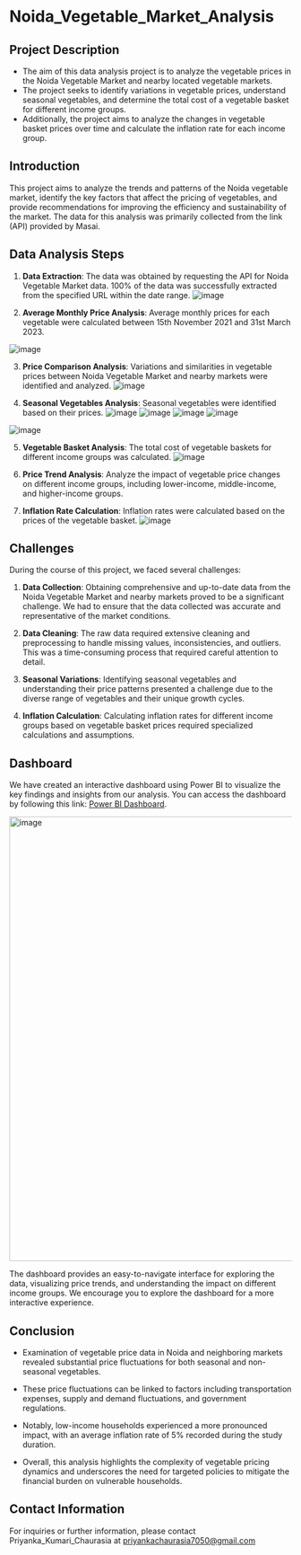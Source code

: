 # Noida_Vegetable_Market_Analysis

## Project Description

- The aim of this data analysis project is to analyze the vegetable prices in the Noida Vegetable Market and nearby located vegetable markets. 
- The project seeks to identify variations in vegetable prices, understand seasonal vegetables, and determine the total cost of a vegetable basket for different income groups. 
- Additionally, the project aims to analyze the changes in vegetable basket prices over time and calculate the inflation rate for each income group.

## Introduction

This project aims to analyze the trends and patterns of the Noida vegetable market, identify the key factors that affect the pricing of vegetables, and provide recommendations for improving the efficiency and sustainability of the market. The data for this analysis was primarily collected from the link (API) provided by Masai.

## Data Analysis Steps

1. **Data Extraction**: The data was obtained by requesting the API for Noida Vegetable Market data. 100% of the data was successfully extracted from the specified URL within the date range.
![image](https://github.com/priyankachaurasiaa/Noida_Vegetable_Market_Analysis/assets/134799886/0898d9d6-f961-4435-b141-c33e2b96def5)

2. **Average Monthly Price Analysis**: Average monthly prices for each vegetable were calculated between 15th November 2021 and 31st March 2023.

![image](https://github.com/priyankachaurasiaa/Noida_Vegetable_Market_Analysis/assets/134799886/fc2bd290-fb21-4037-964c-1ff8c957dd69)

3. **Price Comparison Analysis**: Variations and similarities in vegetable prices between Noida Vegetable Market and nearby markets were identified and analyzed.
![image](https://github.com/priyankachaurasiaa/Noida_Vegetable_Market_Analysis/assets/134799886/70593c9f-63d2-4899-88a4-6fdf7014c141)

4. **Seasonal Vegetables Analysis**: Seasonal vegetables were identified based on their prices.
![image](https://github.com/priyankachaurasiaa/Noida_Vegetable_Market_Analysis/assets/134799886/df8c4bc3-e532-4d1e-8104-bd5ce468b93b) ![image](https://github.com/priyankachaurasiaa/Noida_Vegetable_Market_Analysis/assets/134799886/68646f96-1fa5-4e14-8c90-268a374f46aa)
![image](https://github.com/priyankachaurasiaa/Noida_Vegetable_Market_Analysis/assets/134799886/bf776fbf-b578-45cd-9128-00b248daa055) ![image](https://github.com/priyankachaurasiaa/Noida_Vegetable_Market_Analysis/assets/134799886/bfb6173f-95e2-4e66-8697-7d9e116bc2e4)

![image](https://github.com/priyankachaurasiaa/Noida_Vegetable_Market_Analysis/assets/134799886/8ae7e586-8277-4075-8914-0ff88e7b0cfb)

5. **Vegetable Basket Analysis**: The total cost of vegetable baskets for different income groups was calculated.
![image](https://github.com/priyankachaurasiaa/Noida_Vegetable_Market_Analysis/assets/134799886/6fd2e757-ead5-425f-ad7a-a6fbb02ce4f8)

6. **Price Trend Analysis**: Analyze the impact of vegetable price changes on different income groups, including lower-income, middle-income, and higher-income groups.

7. **Inflation Rate Calculation**: Inflation rates were calculated based on the prices of the vegetable basket.
   ![image](https://github.com/priyankachaurasiaa/Noida_Vegetable_Market_Analysis/assets/134799886/7eb1c380-e4d6-4019-a346-239f5aeb383a)

## Challenges

During the course of this project, we faced several challenges:

1. **Data Collection**: Obtaining comprehensive and up-to-date data from the Noida Vegetable Market and nearby markets proved to be a significant challenge. We had to ensure that the data collected was accurate and representative of the market conditions.

2. **Data Cleaning**: The raw data required extensive cleaning and preprocessing to handle missing values, inconsistencies, and outliers. This was a time-consuming process that required careful attention to detail.

3. **Seasonal Variations**: Identifying seasonal vegetables and understanding their price patterns presented a challenge due to the diverse range of vegetables and their unique growth cycles.

4. **Inflation Calculation**: Calculating inflation rates for different income groups based on vegetable basket prices required specialized calculations and assumptions.


## Dashboard

We have created an interactive dashboard using Power BI to visualize the key findings and insights from our analysis. You can access the dashboard by following this link: [Power BI Dashboard](https://github.com/priyankachaurasiaa/Noida_Vegetable_Market_Analysis/blob/main/Pandas_Dashboard.pbix).

<img width="792" alt="image" src="https://github.com/priyankachaurasiaa/Noida_Vegetable_Market_Analysis/assets/134799886/4b6bd0db-e0aa-49e4-b528-3f073a937304">

The dashboard provides an easy-to-navigate interface for exploring the data, visualizing price trends, and understanding the impact on different income groups. We encourage you to explore the dashboard for a more interactive experience.

## Conclusion

- Examination of vegetable price data in Noida and neighboring markets revealed substantial price fluctuations for both seasonal and non-seasonal vegetables.

- These price fluctuations can be linked to factors including transportation expenses, supply and demand fluctuations, and government regulations.

- Notably, low-income households experienced a more pronounced impact, with an average inflation rate of 5% recorded during the study duration.

- Overall, this analysis highlights the complexity of vegetable pricing dynamics and underscores the need for targeted policies to mitigate the financial burden on vulnerable households.

## Contact Information

For inquiries or further information, please contact Priyanka_Kumari_Chaurasia at priyankachaurasia7050@gmail.com
